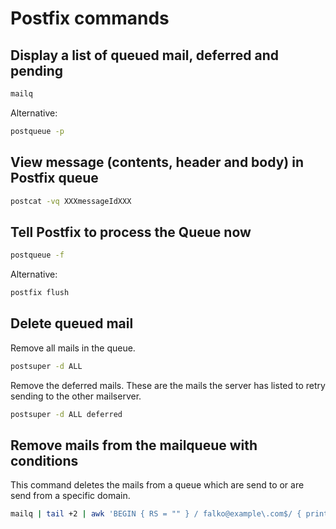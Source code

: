 Postfix commands
================

## Display a list of queued mail, deferred and pending

```bash
mailq
```

Alternative:

```bash
postqueue -p
```

## View message (contents, header and body) in Postfix queue

```bash
postcat -vq XXXmessageIdXXX
```

## Tell Postfix to process the Queue now

```bash
postqueue -f
```

Alternative:

```bash
postfix flush
```

## Delete queued mail

Remove all mails in the queue.

```bash
postsuper -d ALL
```

Remove the deferred mails. These are the mails the server
has listed to retry sending to the other mailserver.

```bash
postsuper -d ALL deferred
```

## Remove mails from the mailqueue with conditions

This command deletes the mails from a queue which are
send to or are send from a specific domain.

```bash
mailq | tail +2 | awk 'BEGIN { RS = "" } / falko@example\.com$/ { print $1 }' | tr -d '*!' | postsuper -d -
```
